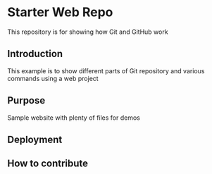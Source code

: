 # Starter Web Repo

This repository is for showing how Git and GitHub work

## Introduction

This example is to show different parts of Git repository and various commands using a web project

## Purpose

Sample website with plenty of files for demos

## Deployment

## How to contribute
